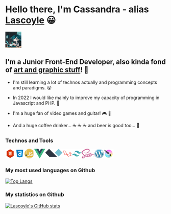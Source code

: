 # Hello there, I'm Cassandra - alias [Lascoyle][website] :grinning:

<img src="https://github.com/Lascoyle/Lascoyle/raw/main/img/cover.jpg" width="50" />

[logo]: https://github.com/Lascoyle/Lascoyle/raw/main/img/cover.jpg

## I'm a Junior Front-End Developer, also kinda fond of [art and graphic stuff][deviantart]! :art:

* I'm still learning a lot of technos actually and programming concepts and paradigms. :dizzy_face:
* In 2022 I would like mainly to improve my capacity of programming in Javascript and PHP. :muscle:
* I'm a huge fan of video games and guitar! :video_game: :guitar:

* And a huge coffee drinker... :coffee: :coffee: :coffee: and beer is good too... :beer:

### Technos and Tools

<img align="left" src="https://github.com/Lascoyle/Lascoyle/raw/main/img/html-l.png" height="30" />
<img align="left" src="https://github.com/Lascoyle/Lascoyle/raw/main/img/css.png" height="30" />
<img align="left" src="https://github.com/Lascoyle/Lascoyle/raw/main/img/javascript.png" height="30" />
<img align="left" src="https://github.com/Lascoyle/Lascoyle/raw/main/img/vuejs.png" height="30" />
<img align="left" src="https://github.com/Lascoyle/Lascoyle/raw/main/img/alpinejs-l.png" height="25" />
<img align="left" src="https://github.com/Lascoyle/Lascoyle/raw/main/img/laravel-l.png" height="30" />
<img align="left" src="https://github.com/Lascoyle/Lascoyle/raw/main/img/tailwind-l.png" height="30" />
<img align="left" src="https://github.com/Lascoyle/Lascoyle/raw/main/img/sass-logo.png" height="30" />
<img align="left" src="https://github.com/Lascoyle/Lascoyle/raw/main/img/wordpress-l.png" height="30" />
<img align="left" src="https://github.com/Lascoyle/Lascoyle/raw/main/img/krita-l.png" height="30" />
  
<br />
<br />

### My most used languages on Github

[![Top Langs](https://github-readme-stats.vercel.app/api/top-langs/?username=Lascoyle&layout=compact&theme=gotham)](https://github.com/anuraghazra/github-readme-stats)

### My statistics on Github

[deviantart]: https://www.deviantart.com/lascoyle-the-second
[website]: https://lascoyle-dev.netlify.app/

[![Lascoyle's GitHub stats](https://github-readme-stats.vercel.app/api?username=Lascoyle&theme=gotham)](https://github.com/Lascoyle/github-readme-stats)

<!---
Lascoyle/Lascoyle is a ✨ special ✨ repository because its `README.md` (this file) appears on your GitHub profile.
You can click the Preview link to take a look at your changes.
--->

